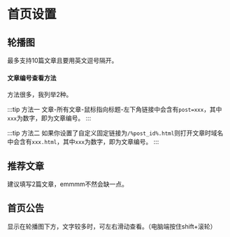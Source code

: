 # 首页设置

## 轮播图

最多支持10篇文章且要用英文逗号隔开。

#### 文章编号查看方法

方法很多，我列举2种。

:::tip 方法一
文章-所有文章-鼠标指向标题-左下角链接中会含有`post=xxx`，其中`xxx`为数字，即为文章编号。
:::

:::tip 方法二
如果你设置了自定义固定链接为`/%post_id%.html`则打开文章时域名中会含有`xxx.html`，其中`xxx`为数字，即为文章编号。
:::

## 推荐文章

建议填写2篇文章，emmmm不然会缺一点。

## 首页公告

显示在轮播图下方，文字较多时，可左右滑动查看。（电脑端按住shift+滚轮）